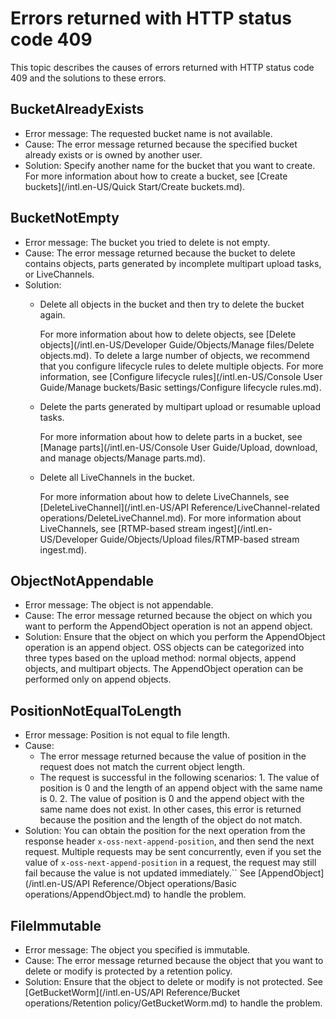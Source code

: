 # Errors returned with HTTP status code 409

This topic describes the causes of errors returned with HTTP status code 409 and the solutions to these errors.

## BucketAlreadyExists

-   Error message: The requested bucket name is not available.
-   Cause: The error message returned because the specified bucket already exists or is owned by another user.
-   Solution: Specify another name for the bucket that you want to create. For more information about how to create a bucket, see [Create buckets](/intl.en-US/Quick Start/Create buckets.md).

## BucketNotEmpty

-   Error message: The bucket you tried to delete is not empty.
-   Cause: The error message returned because the bucket to delete contains objects, parts generated by incomplete multipart upload tasks, or LiveChannels.
-   Solution:
    -   Delete all objects in the bucket and then try to delete the bucket again.

        For more information about how to delete objects, see [Delete objects](/intl.en-US/Developer Guide/Objects/Manage files/Delete objects.md). To delete a large number of objects, we recommend that you configure lifecycle rules to delete multiple objects. For more information, see [Configure lifecycle rules](/intl.en-US/Console User Guide/Manage buckets/Basic settings/Configure lifecycle rules.md).

    -   Delete the parts generated by multipart upload or resumable upload tasks.

        For more information about how to delete parts in a bucket, see [Manage parts](/intl.en-US/Console User Guide/Upload, download, and manage objects/Manage parts.md).

    -   Delete all LiveChannels in the bucket.

        For more information about how to delete LiveChannels, see [DeleteLiveChannel](/intl.en-US/API Reference/LiveChannel-related operations/DeleteLiveChannel.md). For more information about LiveChannels, see [RTMP-based stream ingest](/intl.en-US/Developer Guide/Objects/Upload files/RTMP-based stream ingest.md).


## ObjectNotAppendable

-   Error message: The object is not appendable.
-   Cause: The error message returned because the object on which you want to perform the AppendObject operation is not an append object.
-   Solution: Ensure that the object on which you perform the AppendObject operation is an append object. OSS objects can be categorized into three types based on the upload method: normal objects, append objects, and multipart objects. The AppendObject operation can be performed only on append objects.

## PositionNotEqualToLength

-   Error message: Position is not equal to file length.
-   Cause:
    -   The error message returned because the value of position in the request does not match the current object length.
    -   The request is successful in the following scenarios: 1. The value of position is 0 and the length of an append object with the same name is 0. 2. The value of position is 0 and the append object with the same name does not exist. In other cases, this error is returned because the position and the length of the object do not match.
-   Solution: You can obtain the position for the next operation from the response header `x-oss-next-append-position`, and then send the next request. Multiple requests may be sent concurrently, even if you set the value of `x-oss-next-append-position` in a request, the request may still fail because the value is not updated immediately.`` See [AppendObject](/intl.en-US/API Reference/Object operations/Basic operations/AppendObject.md) to handle the problem.

## FileImmutable

-   Error message: The object you specified is immutable.
-   Cause: The error message returned because the object that you want to delete or modify is protected by a retention policy.
-   Solution: Ensure that the object to delete or modify is not protected. See [GetBucketWorm](/intl.en-US/API Reference/Bucket operations/Retention policy/GetBucketWorm.md) to handle the problem.


